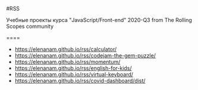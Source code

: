#RSS

Учебные проекты курса "JavaScript/Front-end" 2020-Q3 from The Rolling Scopes community

====
* https://elenanam.github.io/rss/calculator/
* https://elenanam.github.io/rss/codejam-the-gem-puzzle/
* https://elenanam.github.io/rss/momentum/
* https://elenanam.github.io/rss/english-for-kids/
* https://elenanam.github.io/rss/virtual-keyboard/
* https://elenanam.github.io/rss/covid-dashboard/dist/
